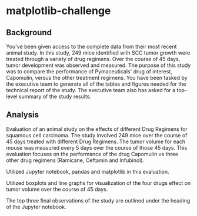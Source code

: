 # matplotlib-challenge

## Background 
You've been given access to the complete data from their most recent animal study. In this study, 249 mice identified with SCC tumor growth were treated through a variety of drug regimens. Over the course of 45 days, tumor development was observed and measured. The purpose of this study was to compare the performance of Pymaceuticals' drug of interest, Capomulin, versus the other treatment regimens. You have been tasked by the executive team to generate all of the tables and figures needed for the technical report of the study. The executive team also has asked for a top-level summary of the study results.

## Analysis

Evaluation of an animal study on the effects of different Drug Regimens for squamous cell carcinoma. The study involved 249 mice over the course of 45 days treated with different Drug Regimens. The tumor volume for each mouse was measured every 5 days over the course of those 45 days. This evaluation focuses on the performance of the drug Capomulin vs three other drug regimens (Ramicane, Ceftamin and Infubinol).

Utilized Jupyter notebook, pandas and matplotlib in this evaluation.

Utilized boxplots and line graphs for visualization of the four drugs effect on tumor volume over the course of 45 days.

The top three final observations of the study are outlined under the heading of the Jupyter notebook.
